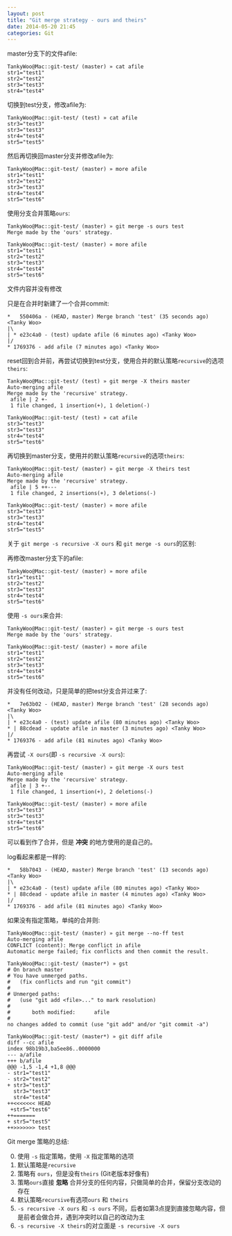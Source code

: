 ```yaml
---
layout: post
title: "Git merge strategy - ours and theirs"
date: 2014-05-20 21:45
categories: Git
---
```


master分支下的文件afile:

	TankyWoo@Mac::git-test/ (master) » cat afile
	str1="test1"
	str2="test2"
	str3="test3"
	str4="test4"

切换到test分支，修改afile为:

	TankyWoo@Mac::git-test/ (test) » cat afile
	str3="test3"
	str3="test3"
	str4="test4"
	str5="test5"

然后再切换回master分支并修改afile为:

	TankyWoo@Mac::git-test/ (master) » more afile
	str1="test1"
	str2="test2"
	str3="test3"
	str4="test4"
	str5="test6"

使用分支合并策略`ours`:

	TankyWoo@Mac::git-test/ (master) » git merge -s ours test
	Merge made by the 'ours' strategy.

	TankyWoo@Mac::git-test/ (master) » more afile
	str1="test1"
	str2="test2"
	str3="test3"
	str4="test4"
	str5="test6"

文件内容并没有修改

只是在合并时新建了一个合并commit:

	*   550406a - (HEAD, master) Merge branch 'test' (35 seconds ago) <Tanky Woo>
	|\
	| * e23c4a0 - (test) update afile (6 minutes ago) <Tanky Woo>
	|/
	* 1769376 - add afile (7 minutes ago) <Tanky Woo>

reset回到合并前，再尝试切换到test分支，使用合并的默认策略`recursive`的选项`theirs`:

	TankyWoo@Mac::git-test/ (test) » git merge -X theirs master
	Auto-merging afile
	Merge made by the 'recursive' strategy.
	 afile | 2 +-
	 1 file changed, 1 insertion(+), 1 deletion(-)

	TankyWoo@Mac::git-test/ (test) » cat afile
	str3="test3"
	str3="test3"
	str4="test4"
	str5="test6"

再切换到master分支，使用并的默认策略`recursive`的选项`theirs`:

	TankyWoo@Mac::git-test/ (master) » git merge -X theirs test
	Auto-merging afile
	Merge made by the 'recursive' strategy.
	 afile | 5 ++---
	 1 file changed, 2 insertions(+), 3 deletions(-)

	TankyWoo@Mac::git-test/ (master) » more afile
	str3="test3"
	str3="test3"
	str4="test4"
	str5="test5"

关于 `git merge -s recursive -X ours` 和 `git merge -s ours`的区别:

再修改master分支下的afile:

	TankyWoo@Mac::git-test/ (master) » more afile
	str1="test1"
	str2="test2"
	str3="test3"
	str4="test4"
	str5="test6"

使用 `-s ours`来合并:

	TankyWoo@Mac::git-test/ (master) » git merge -s ours test
	Merge made by the 'ours' strategy.

	TankyWoo@Mac::git-test/ (master) » more afile
	str1="test1"
	str2="test2"
	str3="test3"
	str4="test4"
	str5="test6"

并没有任何改动，只是简单的把test分支合并过来了:

	*   7e63b02 - (HEAD, master) Merge branch 'test' (28 seconds ago) <Tanky Woo>
	|\
	| * e23c4a0 - (test) update afile (80 minutes ago) <Tanky Woo>
	* | 88cdead - update afile in master (3 minutes ago) <Tanky Woo>
	|/
	* 1769376 - add afile (81 minutes ago) <Tanky Woo>

再尝试 `-X ours`(即 `-s recursive -X ours`):

	TankyWoo@Mac::git-test/ (master) » git merge -X ours test
	Auto-merging afile
	Merge made by the 'recursive' strategy.
	 afile | 3 +--
	 1 file changed, 1 insertion(+), 2 deletions(-)

	TankyWoo@Mac::git-test/ (master) » more afile
	str3="test3"
	str3="test3"
	str4="test4"
	str5="test6"

可以看到作了合并，但是 **冲突** 的地方使用的是自己的。

log看起来都是一样的:

	*   58b7043 - (HEAD, master) Merge branch 'test' (13 seconds ago) <Tanky Woo>
	|\
	| * e23c4a0 - (test) update afile (80 minutes ago) <Tanky Woo>
	* | 88cdead - update afile in master (4 minutes ago) <Tanky Woo>
	|/
	* 1769376 - add afile (81 minutes ago) <Tanky Woo>

如果没有指定策略，单纯的合并则:

	TankyWoo@Mac::git-test/ (master) » git merge --no-ff test
	Auto-merging afile
	CONFLICT (content): Merge conflict in afile
	Automatic merge failed; fix conflicts and then commit the result.

	TankyWoo@Mac::git-test/ (master*) » gst
	# On branch master
	# You have unmerged paths.
	#   (fix conflicts and run "git commit")
	#
	# Unmerged paths:
	#   (use "git add <file>..." to mark resolution)
	#
	#       both modified:      afile
	#
	no changes added to commit (use "git add" and/or "git commit -a")

	TankyWoo@Mac::git-test/ (master*) » git diff afile
	diff --cc afile
	index 98b19b3,ba5ee86..0000000
	--- a/afile
	+++ b/afile
	@@@ -1,5 -1,4 +1,8 @@@
	- str1="test1"
	- str2="test2"
	+ str3="test3"
	  str3="test3"
	  str4="test4"
	++<<<<<<< HEAD
	 +str5="test6"
	++=======
	+ str5="test5"
	++>>>>>>> test

Git merge 策略的总结:

0. 使用 `-s` 指定策略，使用 `-X` 指定策略的选项
1. 默认策略是`recursive`
2. 策略有 `ours`，但是没有`theirs` (Git老版本好像有)
3. 策略`ours`直接 **忽略** 合并分支的任何内容，只做简单的合并，保留分支改动的存在
4. 默认策略`recursive`有选项`ours` 和 `theirs`
5. `-s recursive -X ours` 和 `-s ours` 不同，后者如第3点提到直接忽略内容，但是前者会做合并，遇到冲突时以自己的改动为主
6. `-s recursive -X theirs`的对立面是 `-s recursive -X ours`
